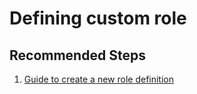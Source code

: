 <properties
  pagetitle="Defining custom role"
  description=""
  service="microsoft.keyvault"
  resource="managedhsms"
  ms.author="sebansal"
  selfhelptype="Generic"
  supporttopicids="32736906"
  productpesids="17075"
  cloudenvironments="public, fairfax, mooncake, blackforest, ussec, usnat"
  disableclouds=""
  articleid="b29f91d7-3921-433b-b6a9-5dd86f0645b4"
  ownershipid="AzureKeyVault_MHSM" />
# Defining custom role


## **Recommended Steps**

1. [Guide to create a new role definition](https://docs.microsoft.com/azure/key-vault/managed-hsm/role-management#create-a-new-role-definition)